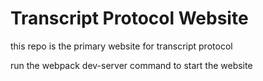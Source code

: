 # Transcript Protocol Website

this repo is the primary website for transcript protocol

run the webpack dev-server command to start the website
